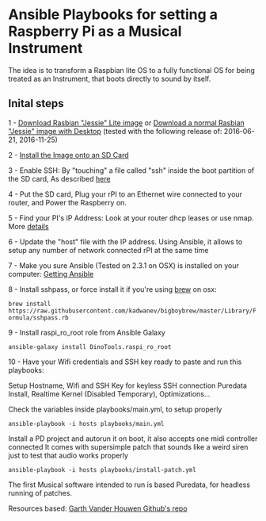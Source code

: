 # Ansible Playbooks for setting a Raspberry Pi as a Musical Instrument

The idea is to transform a Raspbian lite OS to a fully functional OS for being treated as an Instrument, that boots directly to sound by itself.

## Inital steps

1 - [Download Rasbian "Jessie" Lite image](https://downloads.raspberrypi.org/raspbian_lite/images/raspbian_lite-2016-11-29/2016-11-25-raspbian-jessie-lite.zip) or [Download a normal Rasbian "Jessie" image with Desktop](https://downloads.raspberrypi.org/raspbian/images/raspbian-2016-11-29/2016-11-25-raspbian-jessie.zip) (tested with the following release of: 2016-06-21, 2016-11-25)

2 - [Install the Image onto an SD Card](https://www.raspberrypi.org/documentation/installation/installing-images/README.md)

3 - Enable SSH: By "touching" a file called "ssh" inside the boot partition of the SD card, As described [here](https://hackernoon.com/raspberry-pi-headless-install-462ccabd75d0)

4 - Put the SD card, Plug your rPI to an Ethernet wire connected to your router, and Power the Raspberry on.

5 - Find your PI's IP Address: Look at your router dhcp leases or use nmap. More [details](https://www.raspberrypi.org/documentation/remote-access/ip-address.md)

6 - Update the "host" file with the IP address. Using Ansible, it allows to setup any number of network connected rPI at the same time

7 - Make you sure Ansible (Tested on 2.3.1 on OSX) is installed on your computer: [Getting Ansible](http://docs.ansible.com/ansible/latest/intro_installation.html)

8 - Install sshpass, or force install it if you're using [brew](https://brew.sh) on osx:

```brew install https://raw.githubusercontent.com/kadwanev/bigboybrew/master/Library/Formula/sshpass.rb```

9 - Install raspi_ro_root role from Ansible Galaxy

```ansible-galaxy install DinoTools.raspi_ro_root```

10 - Have your Wifi credentials and SSH key ready to paste and run this playbooks:

  Setup Hostname, Wifi and SSH Key for keyless SSH connection
  Puredata Install, Realtime Kernel (Disabled Temporary), Optimizations...

  Check the variables inside playbooks/main.yml, to setup properly

```ansible-playbook -i hosts playbooks/main.yml```

  Install a PD project and autorun it on boot, it also accepts one midi controller connected
  It comes with supersimple patch that sounds like a weird siren just to test that audio works properly

```ansible-playbook -i hosts playbooks/install-patch.yml```

The first Musical software intended to run is based Puredata, for headless running of patches.

Resources based: [Garth Vander Houwen Github's repo](https://github.com/garthvh/ansible-raspi-playbooks)
